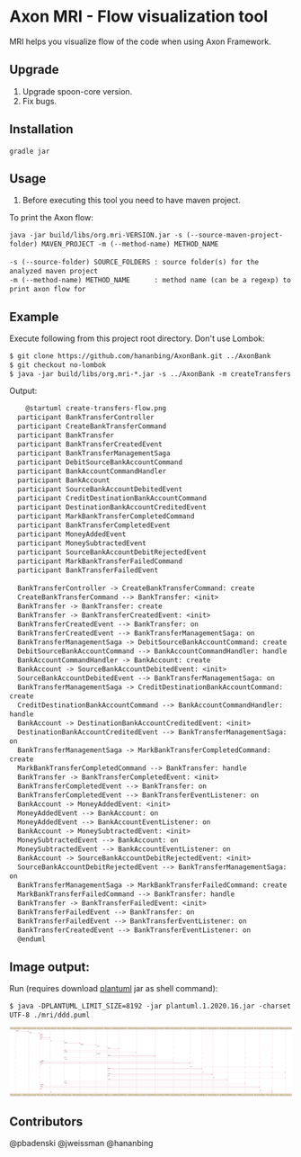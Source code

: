 Axon MRI - Flow visualization tool
==================================

MRI helps you visualize flow of the code when using Axon Framework.

Upgrade
------------

1. Upgrade spoon-core version.
2. Fix bugs.

Installation
------------

	gradle jar

Usage
-----

1. Before executing this tool you need to have maven project.

To print the Axon flow:

    java -jar build/libs/org.mri-VERSION.jar -s (--source-maven-project-folder) MAVEN_PROJECT -m (--method-name) METHOD_NAME

    -s (--source-folder) SOURCE_FOLDERS : source folder(s) for the analyzed maven project
    -m (--method-name) METHOD_NAME      : method name (can be a regexp) to print axon flow for

Example
-------

Execute following from this project root directory. Don't use Lombok:

	$ git clone https://github.com/hananbing/AxonBank.git ../AxonBank
	$ git checkout no-lombok
	$ java -jar build/libs/org.mri-*.jar -s ../AxonBank -m createTransfers

Output:

```
	@startuml create-transfers-flow.png
  participant BankTransferController
  participant CreateBankTransferCommand
  participant BankTransfer
  participant BankTransferCreatedEvent
  participant BankTransferManagementSaga
  participant DebitSourceBankAccountCommand
  participant BankAccountCommandHandler
  participant BankAccount
  participant SourceBankAccountDebitedEvent
  participant CreditDestinationBankAccountCommand
  participant DestinationBankAccountCreditedEvent
  participant MarkBankTransferCompletedCommand
  participant BankTransferCompletedEvent
  participant MoneyAddedEvent
  participant MoneySubtractedEvent
  participant SourceBankAccountDebitRejectedEvent
  participant MarkBankTransferFailedCommand
  participant BankTransferFailedEvent

  BankTransferController -> CreateBankTransferCommand: create
  CreateBankTransferCommand --> BankTransfer: <init>
  BankTransfer -> BankTransfer: create
  BankTransfer -> BankTransferCreatedEvent: <init>
  BankTransferCreatedEvent --> BankTransfer: on
  BankTransferCreatedEvent --> BankTransferManagementSaga: on
  BankTransferManagementSaga -> DebitSourceBankAccountCommand: create
  DebitSourceBankAccountCommand --> BankAccountCommandHandler: handle
  BankAccountCommandHandler -> BankAccount: create
  BankAccount -> SourceBankAccountDebitedEvent: <init>
  SourceBankAccountDebitedEvent --> BankTransferManagementSaga: on
  BankTransferManagementSaga -> CreditDestinationBankAccountCommand: create
  CreditDestinationBankAccountCommand --> BankAccountCommandHandler: handle
  BankAccount -> DestinationBankAccountCreditedEvent: <init>
  DestinationBankAccountCreditedEvent --> BankTransferManagementSaga: on
  BankTransferManagementSaga -> MarkBankTransferCompletedCommand: create
  MarkBankTransferCompletedCommand --> BankTransfer: handle
  BankTransfer -> BankTransferCompletedEvent: <init>
  BankTransferCompletedEvent --> BankTransfer: on
  BankTransferCompletedEvent --> BankTransferEventListener: on
  BankAccount -> MoneyAddedEvent: <init>
  MoneyAddedEvent --> BankAccount: on
  MoneyAddedEvent --> BankAccountEventListener: on
  BankAccount -> MoneySubtractedEvent: <init>
  MoneySubtractedEvent --> BankAccount: on
  MoneySubtractedEvent --> BankAccountEventListener: on
  BankAccount -> SourceBankAccountDebitRejectedEvent: <init>
  SourceBankAccountDebitRejectedEvent --> BankTransferManagementSaga: on
  BankTransferManagementSaga -> MarkBankTransferFailedCommand: create
  MarkBankTransferFailedCommand --> BankTransfer: handle
  BankTransfer -> BankTransferFailedEvent: <init>
  BankTransferFailedEvent --> BankTransfer: on
  BankTransferFailedEvent --> BankTransferEventListener: on
  BankTransferCreatedEvent --> BankTransferEventListener: on
  @enduml
```


Image output:
-------

Run (requires download [plantuml](https://plantuml.com/zh/download) jar as shell command):

	$ java -DPLANTUML_LIMIT_SIZE=8192 -jar plantuml.1.2020.16.jar -charset UTF-8 ./mri/ddd.puml

![Example Axon flow as Plant UML sequence diagram](./create-transfers-flow.png)

Contributors
-------

@pbadenski
@jweissman
@hananbing